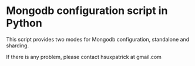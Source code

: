 # Mongodb configuration script in Python

This script provides two modes for Mongodb configuration, standalone and sharding.

If there is any problem, please contact hsuxpatrick at gmail.com
